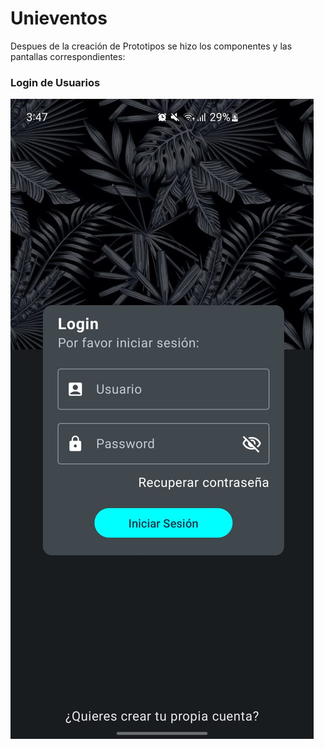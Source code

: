 # Unieventos
Despues de la creación de Prototipos se hizo los componentes y las pantallas correspondientes:
### Login de Usuarios
![Alter](app/images/Login.jpeg)
